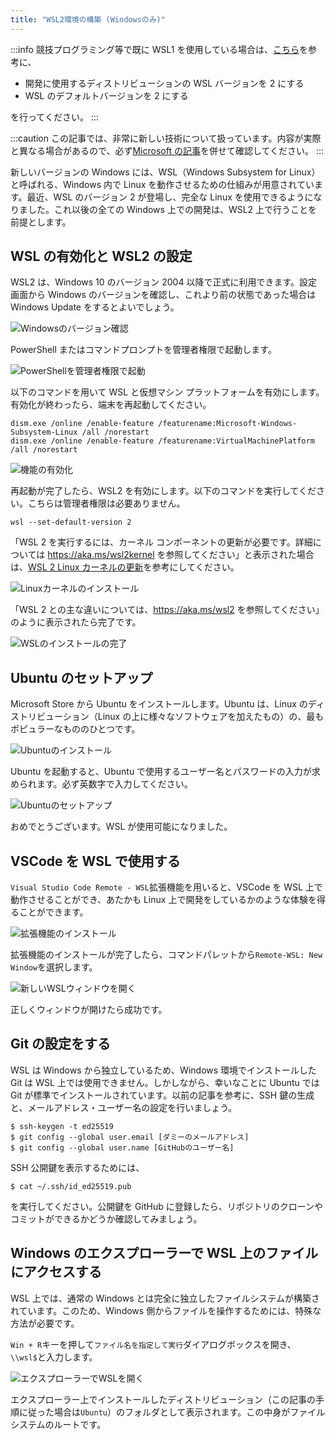 ```yaml
---
title: "WSL2環境の構築 (Windowsのみ)"
---
```


:::info
競技プログラミング等で既に WSL1 を使用している場合は、[こちら](https://docs.microsoft.com/ja-jp/windows/wsl/install-win10#set-your-distribution-version-to-wsl-1-or-wsl-2)を参考に、

- 開発に使用するディストリビューションの WSL バージョンを 2 にする
- WSL のデフォルトバージョンを 2 にする

を行ってください。
:::

:::caution
この記事では、非常に新しい技術について扱っています。内容が実際と異なる場合があるので、必ず[Microsoft の記事](https://docs.microsoft.com/ja-jp/windows/wsl/install-win10)を併せて確認してください。
:::

新しいバージョンの Windows には、WSL（Windows Subsystem for Linux）と呼ばれる、Windows 内で Linux を動作させるための仕組みが用意されています。最近、WSL のバージョン 2 が登場し、完全な Linux を使用できるようになりました。これ以後の全ての Windows 上での開発は、WSL2 上で行うことを前提とします。

## WSL の有効化と WSL2 の設定

WSL2 は、Windows 10 のバージョン 2004 以降で正式に利用できます。設定画面から Windows のバージョンを確認し、これより前の状態であった場合は Windows Update をするとよいでしょう。

![Windowsのバージョン確認](02/check-windows-version.png)

PowerShell またはコマンドプロンプトを管理者権限で起動します。

![PowerShellを管理者権限で起動](02/start-powershell-as-admin.png)

以下のコマンドを用いて WSL と仮想マシン プラットフォームを有効にします。有効化が終わったら、端末を再起動してください。

```
dism.exe /online /enable-feature /featurename:Microsoft-Windows-Subsystem-Linux /all /norestart
dism.exe /online /enable-feature /featurename:VirtualMachinePlatform /all /norestart
```

![機能の有効化](02/enable-wsl-and-vmplatform.png)

再起動が完了したら、WSL2 を有効にします。以下のコマンドを実行してください。こちらは管理者権限は必要ありません。

```
wsl --set-default-version 2
```

「WSL 2 を実行するには、カーネル コンポーネントの更新が必要です。詳細については https://aka.ms/wsl2kernel を参照してください」と表示された場合は、[WSL 2 Linux カーネルの更新](https://aka.ms/wsl2kernel)を参考にしてください。

![Linuxカーネルのインストール](02/install-linux-kernel.png)

「WSL 2 との主な違いについては、https://aka.ms/wsl2 を参照してください」のように表示されたら完了です。

![WSLのインストールの完了](02/wsl-completed.png)

## Ubuntu のセットアップ

Microsoft Store から Ubuntu をインストールします。Ubuntu は、Linux のディストリビューション（Linux の上に様々なソフトウェアを加えたもの）の、最もポピュラーなもののひとつです。

![Ubuntuのインストール](02/install-ubuntu.png)

Ubuntu を起動すると、Ubuntu で使用するユーザー名とパスワードの入力が求められます。必ず英数字で入力してください。

![Ubuntuのセットアップ](02/ubuntu-setup.png)

おめでとうございます。WSL が使用可能になりました。

## VSCode を WSL で使用する

`Visual Studio Code Remote - WSL`拡張機能を用いると、VSCode を WSL 上で動作させることができ、あたかも Linux 上で開発をしているかのような体験を得ることができます。

![拡張機能のインストール](02/install-remote-wsl.png)

拡張機能のインストールが完了したら、コマンドパレットから`Remote-WSL: New Window`を選択します。

![新しいWSLウィンドウを開く](02/wsl-new-window.png)

正しくウィンドウが開けたら成功です。

## Git の設定をする

WSL は Windows から独立しているため、Windows 環境でインストールした Git は WSL 上では使用できません。しかしながら、幸いなことに Ubuntu では Git が標準でインストールされています。以前の記事を参考に、SSH 鍵の生成と、メールアドレス・ユーザー名の設定を行いましょう。

```
$ ssh-keygen -t ed25519
$ git config --global user.email [ダミーのメールアドレス]
$ git config --global user.name [GitHubのユーザー名]
```

SSH 公開鍵を表示するためには、

```
$ cat ~/.ssh/id_ed25519.pub
```

を実行してください。公開鍵を GitHub に登録したら、リポジトリのクローンやコミットができるかどうか確認してみましょう。

## Windows のエクスプローラーで WSL 上のファイルにアクセスする

WSL 上では、通常の Windows とは完全に独立したファイルシステムが構築されています。このため、Windows 側からファイルを操作するためには、特殊な方法が必要です。

`Win + R`キーを押して`ファイル名を指定して実行`ダイアログボックスを開き、`\\wsl$`と入力します。

![エクスプローラーでWSLを開く](02/show-wsl-in-explorer.png)

エクスプローラー上でインストールしたディストリビューション（この記事の手順に従った場合は`Ubuntu`）のフォルダとして表示されます。この中身がファイルシステムのルートです。
